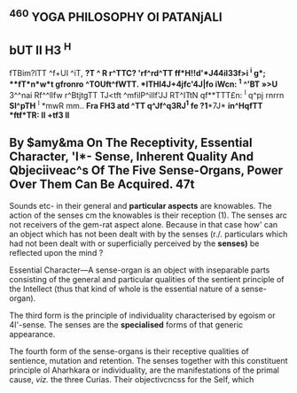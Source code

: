 ## **<sup>460</sup> YOGA PHILOSOPHY Ol PATANjALl**

## bUT II H3 <sup>H</sup>

fTBim?lTT ^f+UI ^iT, **?T ^ R r^TTC? 'rf^rd^TT ff\*H!!d'\*J44il33f>i <sup>i</sup> g\*; \*\*fT\*n\*w\*t gfronro ^TOUft^fWTT. \*ITHl4J+4jfc'4J|fo iWcn: <sup>1</sup> ^'BT »>U** 3^^nai Rf^^llfw r^BtjtgTT TJ<tft ^mfilP^illf'JJ RT^ITtN qf\*\*TTT£n: <sup>I</sup> q^pj rnrrn **SI^pTH** <sup>I</sup> \*mwR mm.. **Fra FH3 atd ^TT q^Jf^q3RJ<sup>1</sup> fe ?1***7J\* **in^HqfTT \*ftf\*TR: II +tf3 ll**

## **By \$amy&ma On The Receptivity, Essential Character, 'I\*- Sense, Inherent Quality And Qbjeciiveac^s Of The Five Sense-Organs, Power Over Them Can Be Acquired. 47t**

Sounds etc- in their general and **particular aspects** are knowables. The action of the senses cm the knowables is their reception (1). The senses arc not receivers of the gem-rat aspect alone. Because in that case how' can an object which has not been dealt with by the senses (r./. particulars which had not been dealt with or superficially perceived by the **senses)** be reflected upon the mind ?

Essential Character—A sense-organ is an object with inseparable parts consisting of the general and particular qualities of the sentient principle of the Intellect (thus that kind of whole is the essential nature of a sense-organ).

The third form is the principle of individuality characterised by egoism or 4I'-sense. The senses are the **specialised** forms of that generic appearance.

The fourth form of the sense-organs is their receptive qualities of sentience, mutation and retention. The senses together with this constituent principle ol Aharhkara or individuality, are the manifestations of the primal cause, *viz.* the three Curias. Their objectivcncss for the Self, which